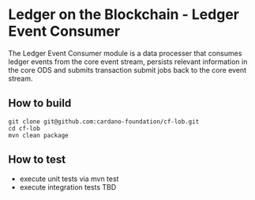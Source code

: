 # Ledger on the Blockchain - Ledger Event Consumer

The Ledger Event Consumer module is a data processer that consumes ledger events from the core event stream, persists relevant information in the core ODS and submits transaction submit jobs back to the core event stream.

## How to build

```
git clone git@github.com:cardano-foundation/cf-lob.git
cd cf-lob
mvn clean package
```

## How to test

- execute unit tests via mvn test
- execute integration tests TBD